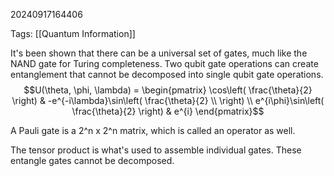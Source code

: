 20240917164406

Tags: [[Quantum Information]]

It's been shown that there can be a universal set of gates, much like the NAND gate for Turing completeness. Two qubit gate operations can create entanglement that cannot be decomposed into single qubit gate operations. $$U(\theta, \phi, \lambda) = \begin{pmatrix}
\cos\left( \frac{\theta}{2} \right) & -e^{-i\lambda}\sin\left( \frac{\theta}{2}  \\
\right) \\
e^{i\phi}\sin\left( \frac{\theta}{2} \right) & e^{i}
\end{pmatrix}$$

A Pauli gate is a 2^n x 2^n matrix, which is called an operator as well. 

The tensor product is what's used to assemble individual gates. These entangle gates cannot be decomposed. 